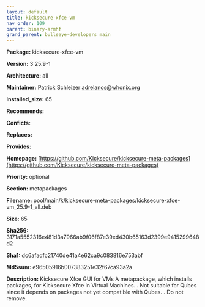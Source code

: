 ```yaml
---
layout: default
title: kicksecure-xfce-vm
nav_order: 109
parent: binary-armhf
grand_parent: bullseye-developers main
---
```


**Package:** kicksecure-xfce-vm

**Version:** 3:25.9-1

**Architecture:**  all

**Maintainer:**  Patrick Schleizer <adrelanos@whonix.org>

**Installed_size:**  65

**Recommends:**  

**Conficts:**  

**Replaces:**  

**Provides:**  

**Homepage:**  [https://github.com/Kicksecure/kicksecure-meta-packages](https://github.com/Kicksecure/kicksecure-meta-packages)

**Priority:**  optional

**Section:** metapackages

**Filename:**  pool/main/k/kicksecure-meta-packages/kicksecure-xfce-vm_25.9-1_all.deb

**Size:**  65

**Sha256:**  3171a5552316e481d3a7966ab9f06f87e39ed430b65163d2399e9415299648d2

**Sha1:**  dc6afadfc21740de41a4e62ca9c083816e753abf

**Md5sum:**  e96505916b007383251e32f67ca93a2a

**Description:** Kicksecure Xfce GUI for VMs
 A metapackage, which installs packages, for Kicksecure Xfce in Virtual
 Machines.
 .
 Not suitable for Qubes since it depends on packages not yet compatible
 with Qubes.
 .
 Do not remove.


